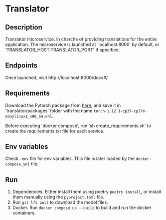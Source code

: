 # Translator

## Description

Translator microservice. In charche of providing translations for the entire application.
The microservice is launched at 'localhost:8000' by default, or 'TRANSLATOR_HOST:TRANSLATOR_PORT' if specified.

## Endpoints

Once launched, visit http://localhost:8000/docs#/

## Requirements

Download the Pytorch package from [here](https://pypi.tuna.tsinghua.edu.cn/packages/b9/af/23c13cd340cd333f42de225ba3da3b64e1a70425546d1a59bfa42d465a5d/torch-1.12.1-cp37-cp37m-manylinux1_x86_64.whl#sha256=743784ccea0dc8f2a3fe6a536bec8c4763bd82c1352f314937cb4008d4805de1), and save it in 'translator/packages' folder with the name `torch-1.12.1-cp37-cp37m-manylinux1_x86_64.whl`.

Before executing 'docker compose', run 'sh create_requirements.sh' to create the requirements.txt file for each service.

## Env variables

Check `.env` file for env variables. This file is later loaded by the `docker-compose.yml` file.

## Run

1. Dependencies. Either install them using poetry `poetry install`, or install them manually using the `pyproject.toml` file.
2. Run `git lfs pull` to download the model files.
3. Docker. Run `docker compose up --build` to build and run the docker containers.

